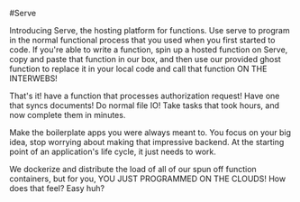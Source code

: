 #Serve

Introducing Serve, the hosting platform for functions. Use serve to program in the normal functional process that you used when you first started to code. If you're able to write a function, spin up a hosted function on Serve, copy and paste that function in our box, and then use our provided ghost function to replace it in your local code and call that function ON THE INTERWEBS!

[screenshot]: http://challengepost-s3-challengepost.netdna-ssl.com/photos/production/software_photos/000/154/561/datas/gallery.jpg

That's it! have a function that processes authorization request! Have one that syncs documents! Do normal file IO! Take tasks that took hours, and now complete them in minutes.

[screenshot_of_terminal]: http://challengepost-s3-challengepost.netdna-ssl.com/photos/production/software_photos/000/154/562/datas/gallery.jpg

Make the boilerplate apps you were always meant to. You focus on your big idea, stop worrying about making that impressive backend. At the starting point of an application's life cycle, it just needs to work.

We dockerize and distribute the load of all of our spun off function containers, but for you, YOU JUST PROGRAMMED ON THE CLOUDS! How does that feel? Easy huh?
